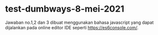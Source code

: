 # test-dumbways-8-mei-2021

Jawaban no.1,2 dan 3 dibuat menggunakan bahasa javascript yang dapat dijalankan pada online editor IDE seperti https://es6console.com/.